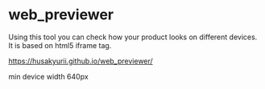 # web_previewer
Using this tool  you can check how your product  looks on different devices.
It is based on html5 iframe tag. 

https://husakyurii.github.io/web_previewer/

min device width 640px
